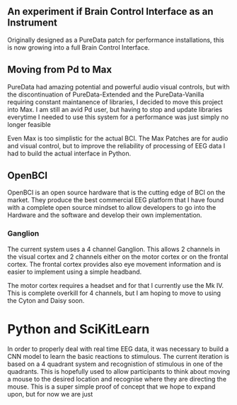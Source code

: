 ## An experiment if Brain Control Interface as an Instrument

Originally designed as a PureData patch for performance installations, this is now growing into a full Brain Control Interface.

## Moving from Pd to Max
PureData had amazing potential and powerful audio visual controls, but with the discontinuation of PureData-Extended and the PureData-Vanilla requiring constant maintanence of libraries, I decided to move this project into Max. I am still an avid Pd user, but having to stop and update libraries everytime I needed to use this system for a performance was just simply no longer feasible

Even Max is too simplistic for the actual BCI.  The Max Patches are for audio and visual control, but to improve the reliability of processing of EEG data I had to build the actual interface in Python.

## OpenBCI
OpenBCI is an open source hardware that is the cutting edge of BCI on the market.  They produce the best commercial EEG platform that I have found with a complete open source mindset to allow developers to go into the Hardware and the software and develop their own implementation.

### Ganglion
The current system uses a 4 channel Ganglion.  This allows 2 channels in the visual cortex and 2 channels either on the motor cortex or on the frontal cortex.  The frontal cortex provides also eye movement information and is easier to implement using a simple headband.

The motor cortex requires a headset and for that I currently use the Mk IV.  This is complete overkill for 4 channels, but I am hoping to move to using the Cyton and Daisy soon.

# Python and SciKitLearn
In order to properly deal with real time EEG data, it was necessary to build a CNN model to learn the basic reactions to stimulous.  The current iteration is based on a 4 quadrant system and recognistion of stimulous in one of the quadrants.  This is hopefully used to allow participants to think about moving a mouse to the desired location and recognise where they are directing the mouse.  This is a super simple proof of concept that we hope to expand upon, but for now we are just 
